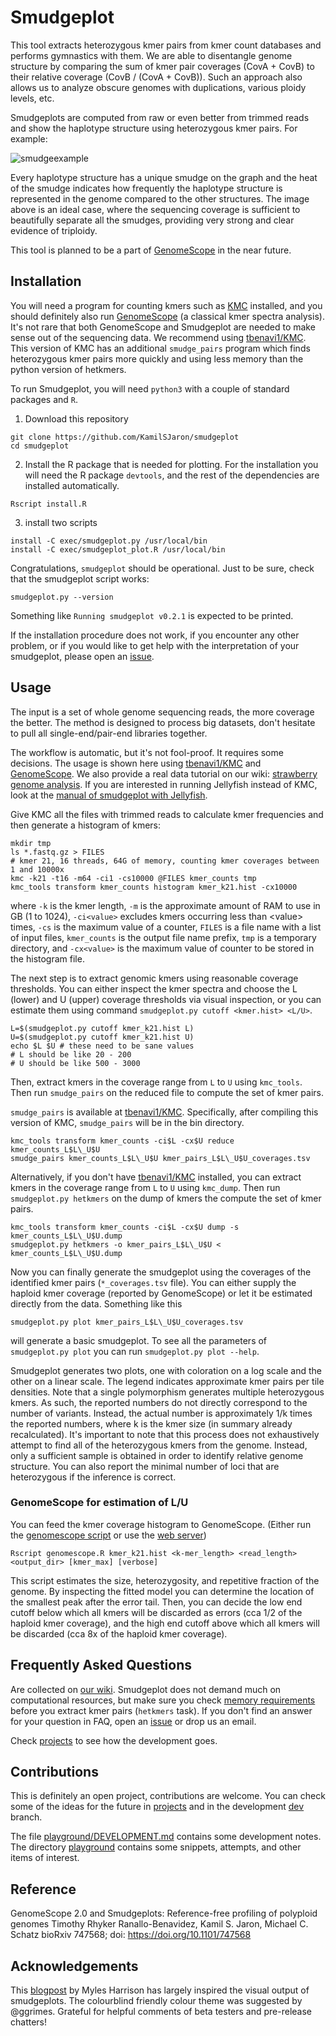 # Smudgeplot

This tool extracts heterozygous kmer pairs from kmer count databases and performs gymnastics with them. We are able to disentangle genome structure by comparing the sum of kmer pair coverages (CovA + CovB) to their relative coverage (CovB / (CovA + CovB)). Such an approach also allows us to analyze obscure genomes with duplications, various ploidy levels, etc.

Smudgeplots are computed from raw or even better from trimmed reads and show the haplotype structure using heterozygous kmer pairs. For example:

![smudgeexample](https://user-images.githubusercontent.com/8181573/45959760-f1032d00-c01a-11e8-8576-ff0512c33da9.png)

Every haplotype structure has a unique smudge on the graph and the heat of the smudge indicates how frequently the haplotype structure is represented in the genome compared to the other structures. The image above is an ideal case, where the sequencing coverage is sufficient to beautifully separate all the smudges, providing very strong and clear evidence of triploidy.

This tool is planned to be a part of [GenomeScope](https://github.com/tbenavi1/genomescope2.0) in the near future.

## Installation

You will need a program for counting kmers such as [KMC](https://github.com/refresh-bio/KMC) installed, and you should definitely also run [GenomeScope](https://github.com/tbenavi1/genomescope2.0) (a classical kmer spectra analysis). It's not rare that both GenomeScope and Smudgeplot are needed to make sense out of the sequencing data. We recommend using [tbenavi1/KMC](https://github.com/tbenavi1/KMC). This version of KMC has an additional `smudge_pairs` program which finds heterozygous kmer pairs more quickly and using less memory than the python version of hetkmers.

To run Smudgeplot, you will need `python3` with a couple of standard packages and `R`.

1. Download this repository

```
git clone https://github.com/KamilSJaron/smudgeplot
cd smudgeplot
```

2. Install the R package that is needed for plotting. For the installation you will need the R package `devtools`, and the rest of the dependencies are installed automatically.

```
Rscript install.R
```

3. install two scripts

```
install -C exec/smudgeplot.py /usr/local/bin
install -C exec/smudgeplot_plot.R /usr/local/bin
```

Congratulations, `smudgeplot` should be operational.
Just to be sure, check that the smudgeplot script works:

```
smudgeplot.py --version
```

Something like `Running smudgeplot v0.2.1` is expected to be printed.

If the installation procedure does not work, if you encounter any other problem, or if you would like to get help with the interpretation of your smudgeplot, please open an [issue](https://github.com/KamilSJaron/smudgeplot/issues/new).

## Usage

The input is a set of whole genome sequencing reads, the more coverage the better. The method is designed to process big datasets, don't hesitate to pull all single-end/pair-end libraries together.

The workflow is automatic, but it's not fool-proof. It requires some decisions. The usage is shown here using [tbenavi1/KMC](https://github.com/tbenavi1/KMC) and [GenomeScope](https://github.com/tbenavi1/genomescope2.0). We also provide a real data tutorial on our wiki: [strawberry genome analysis](https://github.com/KamilSJaron/smudgeplot/wiki/strawberry-tutorial). If you are interested in running Jellyfish instead of KMC, look at the [manual of smudgeplot with Jellyfish](https://github.com/KamilSJaron/smudgeplot/wiki/manual-of-smudgeplot-with-jellyfish).

Give KMC all the files with trimmed reads to calculate kmer frequencies and then generate a histogram of kmers:

```
mkdir tmp
ls *.fastq.gz > FILES
# kmer 21, 16 threads, 64G of memory, counting kmer coverages between 1 and 10000x
kmc -k21 -t16 -m64 -ci1 -cs10000 @FILES kmer_counts tmp
kmc_tools transform kmer_counts histogram kmer_k21.hist -cx10000
```

where `-k` is the kmer length, `-m` is the approximate amount of RAM to use in GB (1 to 1024), `-ci<value>` excludes kmers occurring less than \<value\> times, `-cs` is the maximum value of a counter, `FILES` is a file name with a list of input files, `kmer_counts` is the output file name prefix, `tmp` is a temporary directory, and `-cx<value>` is the maximum value of counter to be stored in the histogram file.

The next step is to extract genomic kmers using reasonable coverage thresholds. You can either inspect the kmer spectra and choose the L (lower) and U (upper) coverage thresholds via visual inspection, or you can estimate them using command `smudgeplot.py cutoff <kmer.hist> <L/U>`.
```
L=$(smudgeplot.py cutoff kmer_k21.hist L)
U=$(smudgeplot.py cutoff kmer_k21.hist U)
echo $L $U # these need to be sane values
# L should be like 20 - 200
# U should be like 500 - 3000
```

Then, extract kmers in the coverage range from `L` to `U` using `kmc_tools`. Then run `smudge_pairs` on the reduced file to compute the set of kmer pairs.

`smudge_pairs` is available at [tbenavi1/KMC](https://github.com/tbenavi1/KMC). Specifically, after compiling this version of KMC, `smudge_pairs` will be in the bin directory.

```
kmc_tools transform kmer_counts -ci$L -cx$U reduce kmer_counts_L$L\_U$U
smudge_pairs kmer_counts_L$L\_U$U kmer_pairs_L$L\_U$U_coverages.tsv
```

Alternatively, if you don't have [tbenavi1/KMC](https://github.com/tbenavi1/KMC) installed, you can extract kmers in the coverage range from `L` to `U` using `kmc_dump`. Then run `smudgeplot.py hetkmers` on the dump of kmers the compute the set of kmer pairs.
```
kmc_tools transform kmer_counts -ci$L -cx$U dump -s kmer_counts_L$L\_U$U.dump
smudgeplot.py hetkmers -o kmer_pairs_L$L\_U$U < kmer_counts_L$L\_U$U.dump
```

Now you can finally generate the smudgeplot using the coverages of the identified kmer pairs (`*_coverages.tsv` file). You can either supply the haploid kmer coverage (reported by GenomeScope) or let it be estimated directly from the data. Something like this

```
smudgeplot.py plot kmer_pairs_L$L\_U$U_coverages.tsv
```

will generate a basic smudgeplot. To see all the parameters of `smudgeplot.py plot` you can run `smudgeplot.py plot --help`.

Smudgeplot generates two plots, one with coloration on a log scale and the other on a linear scale. The legend indicates approximate kmer pairs per tile densities. Note that a single polymorphism generates multiple heterozygous kmers. As such, the reported numbers do not directly correspond to the number of variants. Instead, the actual number is approximately 1/k times the reported numbers, where k is the kmer size (in summary already recalculated). It's important to note that this process does not exhaustively attempt to find all of the heterozygous kmers from the genome. Instead, only a sufficient sample is obtained in order to identify relative genome structure. You can also report the minimal number of loci that are heterozygous if the inference is correct.

### GenomeScope for estimation of L/U

You can feed the kmer coverage histogram to GenomeScope. (Either run the [genomescope script](https://github.com/schatzlab/genomescope/blob/master/genomescope.R) or use the [web server](http://qb.cshl.edu/genomescope/))

```
Rscript genomescope.R kmer_k21.hist <k-mer_length> <read_length> <output_dir> [kmer_max] [verbose]
```

This script estimates the size, heterozygosity, and repetitive fraction of the genome. By inspecting the fitted model you can determine the location of the smallest peak after the error tail. Then, you can decide the low end cutoff below which all kmers will be discarded as errors (cca 1/2 of the haploid kmer coverage), and the high end cutoff above which all kmers will be discarded (cca 8x of the haploid kmer coverage).

## Frequently Asked Questions

Are collected on [our wiki](https://github.com/KamilSJaron/smudgeplot/wiki/FAQ). Smudgeplot does not demand much on computational resources, but make sure you check [memory requirements](https://github.com/KamilSJaron/smudgeplot/wiki/smudgeplot-hetkmers#memory-requirements) before you extract kmer pairs (`hetkmers` task). If you don't find an answer for your question in FAQ, open an [issue](https://github.com/KamilSJaron/smudgeplot/issues/new/choose) or drop us an email.

Check [projects](https://github.com/KamilSJaron/smudgeplot/projects) to see how the development goes.

## Contributions

This is definitely an open project, contributions are welcome. You can check some of the ideas for the future in [projects](https://github.com/KamilSJaron/smudgeplot/projects) and in the development [dev](https://github.com/KamilSJaron/smudgeplot/tree/dev) branch.

The file [playground/DEVELOPMENT.md](playground/DEVELOPMENT.md) contains some development notes. The directory [playground](playground) contains some snippets, attempts, and other items of interest.

## Reference

GenomeScope 2.0 and Smudgeplots: Reference-free profiling of polyploid genomes Timothy Rhyker Ranallo-Benavidez, Kamil S. Jaron, Michael C. Schatz bioRxiv 747568; doi: https://doi.org/10.1101/747568

## Acknowledgements

This [blogpost](http://www.everydayanalytics.ca/2014/09/5-ways-to-do-2d-histograms-in-r.html) by Myles Harrison has largely inspired the visual output of smudgeplots. The colourblind friendly colour theme was suggested by @ggrimes. Grateful for helpful comments of beta testers and pre-release chatters!
